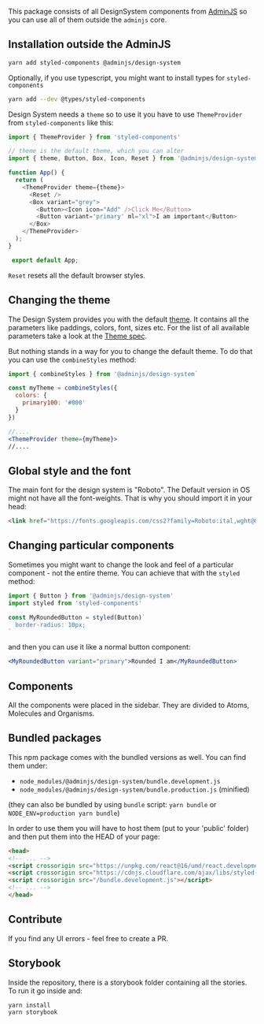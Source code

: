 This package consists of all DesignSystem components from [AdminJS](adminbro.com) so you can
use all of them outside the `adminjs` core.

## Installation outside the AdminJS

```bash
yarn add styled-components @adminjs/design-system
```

Optionally, if you use typescript, you might want to install types for `styled-components`

```bash
yarn add --dev @types/styled-components
```

Design System needs a `theme` so to use it you have to use `ThemeProvider` from
`styled-components` like this:

```javascript
import { ThemeProvider } from 'styled-components'

// theme is the default theme, which you can alter
import { theme, Button, Box, Icon, Reset } from '@adminjs/design-system'

function App() {
  return (
    <ThemeProvider theme={theme}>
      <Reset />
      <Box variant="grey">
        <Button><Icon icon="Add" />Click Me</Button>
        <Button variant='primary' ml="xl">I am important</Button>
      </Box>
    </ThemeProvider>
  );
}

 export default App;
 ```

 `Reset` resets all the default browser styles.

 ## Changing the theme

 The Design System provides you with the default [theme](https://adminbro.com/Theme.html).
 It contains all the parameters like paddings, colors, font, sizes etc. For the list of all
 available parameters take a look at the [Theme spec](https://adminbro.com/Theme.html).

 But nothing stands in a way for you to change the default theme. To do that
 you can use the `combineStyles` method:

 ```jsx
 import { combineStyles } from '@adminjs/design-system`

 const myTheme = combineStyles({
   colors: {
     primary100: '#000'
   }
 })

 //....
 <ThemeProvider theme={myTheme}>
 //....
 ```

## Global style and the font

The main font for the design system is "Roboto". The Default version in OS might not have all the
font-weights. That is why you should import it in your head:

 ```html
 <link href="https://fonts.googleapis.com/css2?family=Roboto:ital,wght@0,100;0,300;0,400;0,500;0,700;0,900;1,100;1,300;1,400;1,500;1,700;1,900&display=swap" rel="stylesheet"></link>
 ```

 ## Changing particular components

 Sometimes you might want to change the look and feel of a particular component -
 not the entire theme. You can achieve that with the `styled` method:

 ```jsx
 import { Button } from '@adminjs/design-system'
 import styled from 'styled-components'

 const MyRoundedButton = styled(Button)`
   border-radius: 10px;
 `
 ```

 and then you can use it like a normal button component:

 ```jsx
 <MyRoundedButton variant="primary">Rounded I am</MyRoundedButton>
 ```

 ## Components

 All the components were placed in the sidebar. They are divided to Atoms, Molecules and Organisms.

 ## Bundled packages

 This npm package comes with the bundled versions as well. You can find them under:

 - `node_modules/@adminjs/design-system/bundle.development.js`
 - `node_modules/@adminjs/design-system/bundle.production.js` (minified)

 (they can also be bundled by using `bundle`
 script: `yarn bundle` or `NODE_ENV=production yarn bundle`)

 In order to use them you will have to host them (put to your 'public' folder) and then put them
 into the HEAD of your page:

 ```html
 <head>
 <!-- ... -->
 <script crossorigin src="https://unpkg.com/react@16/umd/react.development.js"></script>
 <script crossorigin src="https://cdnjs.cloudflare.com/ajax/libs/styled-components/5.1.1/styled-components.js"></script>
 <script crossorigin src="/bundle.development.js"></script>
 <!-- ... -->
 </head>
 ```

 ## Contribute

 If you find any UI errors - feel free to create a PR.

 ## Storybook

 Inside the repository, there is a storybook folder containing all the stories.
 To run it go inside and:

 ```bash
 yarn install
 yarn storybook
 ```
